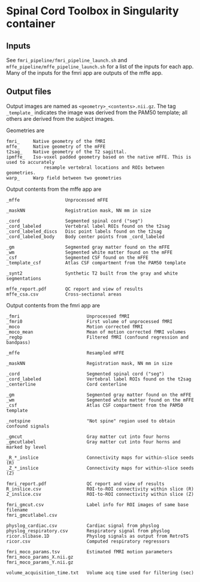 # Spinal Cord Toolbox in Singularity container

## Inputs

See `fmri_pipeline/fmri_pipeline_launch.sh` and `mffe_pipeline/mffe_pipeline_launch.sh` for a list of the inputs for
each app. Many of the inputs for the fmri app are outputs of the mffe app.


## Output files

Output images are named as `<geometry>_<contents>.nii.gz`. The tag `_template_` indicates the image was derived from
the PAM50 template; all others are derived from the subject images.

Geometries are

    fmri_     Native geometry of the fMRI
    mffe_     Native geometry of the mFFE
    t2sag_    Native geometry of the T2 sagittal.
    ipmffe_   Iso-voxel padded geometry based on the native mFFE. This is used to accurately 
                  resample vertebral locations and ROIs between geometries.
    warp_     Warp field between two geometries

Output contents from the mffe app are

    _mffe                 Unprocessed mFFE
    
    _maskNN               Registration mask, NN mm in size
    
    _cord                 Segmented spinal cord ("seg")
    _cord_labeled         Vertebral label ROIs found on the t2sag
    _cord_labeled_discs   Disc point labels found on the t2sag
    _cord_labeled_body    Body center points from _cord_labeled
    
    _gm                   Segmented gray matter found on the mFFE
    _wm                   Segmented white matter found on the mFFE
    _csf                  Segmented CSF found on the mFFE
    _template_csf         Atlas CSF compartment from the PAM50 template
    
    _synt2                Synthetic T2 built from the gray and white segmentations
    
    mffe_report.pdf       QC report and view of results
    mffe_csa.csv          Cross-sectional areas


Output contents from the fmri app are

    _fmri                         Unprocessed fMRI
    _fmri0                        First volume of unprocessed fMRI
    _moco                         Motion corrected fMRI
    _moco_mean                    Mean of motion corrected fMRI volumes
    _regbp                        Filtered fMRI (confound regression and bandpass)
    
    _mffe                         Resampled mFFE
    
    _maskNN                       Registration mask, NN mm in size
    
    _cord                         Segmented spinal cord ("seg")
    _cord_labeled                 Vertebral label ROIs found on the t2sag
    _centerline                   Cord centerline
    
    _gm                           Segmented gray matter found on the mFFE
    _wm                           Segmented white matter found on the mFFE
    _csf                          Atlas CSF compartment from the PAM50 template
    
    _notspine                     "Not spine" region used to obtain confound signals
    
    _gmcut                        Gray matter cut into four horns
    _gmcutlabel                   Gray matter cut into four horns and marked by level
        
    _R_*_inslice                  Connectivity maps for within-slice seeds (R)
    _Z_*_inslice                  Connectivity maps for within-slice seeds (Z)
    
    fmri_report.pdf               QC report and view of results
    R_inslice.csv                 ROI-to-ROI connectivity within slice (R)
    Z_inslice.csv                 ROI-to-ROI connectivity within slice (Z)
    
    fmri_gmcut.csv                Label info for ROI images of same base filename
    fmri_gmcutlabel.csv
    
    physlog_cardiac.csv           Cardiac signal from physlog
    physlog_respiratory.csv       Respiratory signal from physlog
    ricor.slibase.1D              Physlog signals as output from RetroTS
    ricor.csv                     Computed respiratory regressors
    
    fmri_moco_params.tsv          Estimated fMRI motion parameters
    fmri_moco_params_X.nii.gz
    fmri_moco_params_Y.nii.gz
    
    volume_acquisition_time.txt   Volume acq time used for filtering (sec)


